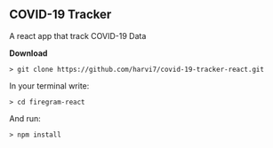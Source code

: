 ## COVID-19 Tracker
A react app that track COVID-19 Data

**Download**

`> git clone https://github.com/harvi7/covid-19-tracker-react.git`

In your terminal write:

`> cd firegram-react`

And run:

`> npm install`